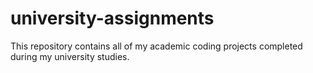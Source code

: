 # university-assignments
This repository contains all of my academic coding projects completed during my university studies. 
